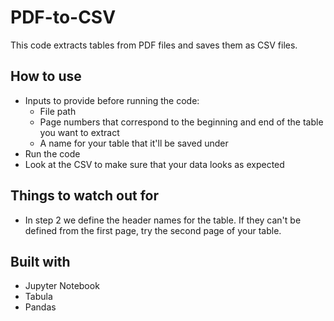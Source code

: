 # PDF-to-CSV
 
This code extracts tables from PDF files and saves them as CSV files. 

## How to use

* Inputs to provide before running the code:
  * File path 
  * Page numbers that correspond to the beginning and end of the table you want to extract
  * A name for your table that it'll be saved under
* Run the code
* Look at the CSV to make sure that your data looks as expected

## Things to watch out for
* In step 2 we define the header names for the table. If they can't be defined from the first page, try the second page of your table.

## Built with 

* Jupyter Notebook
* Tabula
* Pandas 
